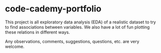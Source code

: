 # code-cademy-portfolio

This project is all exploratory data analysis (EDA) of a realistic dataset to try to find associations between variables.
We also have a lot of fun plotting these relations in different ways. 

Any observations, comments, suggestions, questions, etc. are very welcome. 

